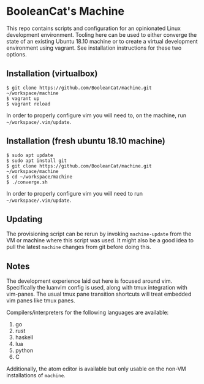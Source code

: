 # BooleanCat's Machine

This repo contains scripts and configuration for an opinionated Linux
development environment. Tooling here can be used to either converge the state
of an existing Ubuntu 18.10 machine or to create a virtual development
environment using vagrant. See installation instructions for these two options.

## Installation (virtualbox)

```
$ git clone https://github.com/BooleanCat/machine.git ~/workspace/machine
$ vagrant up
$ vagrant reload
```

In order to properly configure vim you will need to, on the machine, run
`~/workspace/.vim/update`.

## Installation (fresh ubuntu 18.10 machine)

```
$ sudo apt update
$ sudo apt install git
$ git clone https://github.com/BooleanCat/machine.git ~/workspace/machine
$ cd ~/workspace/machine
$ ./converge.sh
```

In order to properly configure vim you will need to run
`~/workspace/.vim/update`.

## Updating

The provisioning script can be rerun by invoking `machine-update` from the VM
or machine where this script was used. It might also be a good idea to pull the
latest `machine` changes from git before doing this.

## Notes

The development experience laid out here is focused around vim. Specifically
the luanvim config is used, along with tmux integration with vim-panes. The
usual tmux pane transition shortcuts will treat embedded vim panes like tmux
panes.

Compilers/interpreters for the following languages are available:

1. go
1. rust
1. haskell
1. lua
1. python
1. C

Additionally, the atom editor is available but only usable on the non-VM
installations of `machine`.
